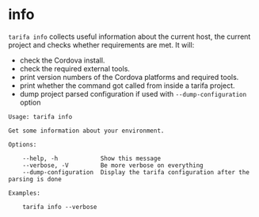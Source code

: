 # info

`tarifa info` collects useful information about the current host, the current project and checks whether requirements are met. It will:

* check the Cordova install.
* check the required external tools.
* print version numbers of the Cordova platforms and required tools.
* print whether the command got called from inside a tarifa project.
* dump project parsed configuration if used with `--dump-configuration` option

```
Usage: tarifa info

Get some information about your environment.

Options:

    --help, -h            Show this message
    --verbose, -V         Be more verbose on everything
    --dump-configuration  Display the tarifa configuration after the parsing is done

Examples:

    tarifa info --verbose
```
